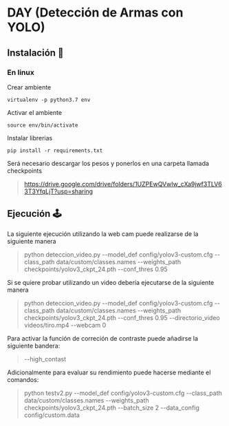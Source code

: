 
# DAY (Detección de Armas con YOLO)

## Instalación 🚀

### En linux

Crear ambiente

```
virtualenv -p python3.7 env
```

Activar el ambiente

```
source env/bin/activate
```

Instalar librerias 

```
pip install -r requirements.txt
```

Será necesario descargar los pesos y ponerlos en una carpeta llamada checkpoints

>https://drive.google.com/drive/folders/1UZPEwQVwIw_cXa9jwf3TLV63T3YfqLjT?usp=sharing

## Ejecución 🕹️



La siguiente ejecución utilizando la web cam puede realizarse de la siguiente manera
> python deteccion_video.py --model_def config/yolov3-custom.cfg --class_path data/custom/classes.names  --weights_path checkpoints/yolov3_ckpt_24.pth  --conf_thres 0.95

Si se quiere probar utilizando un video debería ejecutarse de la siguiente manera
>python deteccion_video.py --model_def config/yolov3-custom.cfg --class_path data/custom/classes.names  --weights_path checkpoints/yolov3_ckpt_24.pth  --conf_thres 0.95 --directorio_video videos/tiro.mp4 --webcam 0

Para activar la función de correción de contraste puede añadirse la siguiente bandera:
>--high_contast


Adicionalmente para evaluar su rendimiento puede hacerse mediante el comandos:
 >python testv2.py --model_def config/yolov3-custom.cfg --class_path data/custom/classes.names  --weights_path checkpoints/yolov3_ckpt_24.pth --batch_size 2 --data_config  config/custom.data
 
